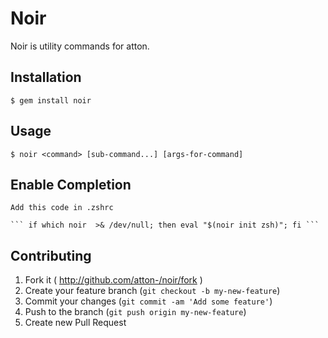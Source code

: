 # Noir

Noir is utility commands for atton.


## Installation

    $ gem install noir

## Usage

    $ noir <command> [sub-command...] [args-for-command]

## Enable Completion

    Add this code in .zshrc

    ``` if which noir  >& /dev/null; then eval "$(noir init zsh)"; fi ```

## Contributing

1. Fork it ( http://github.com/atton-/noir/fork )
2. Create your feature branch (`git checkout -b my-new-feature`)
3. Commit your changes (`git commit -am 'Add some feature'`)
4. Push to the branch (`git push origin my-new-feature`)
5. Create new Pull Request
